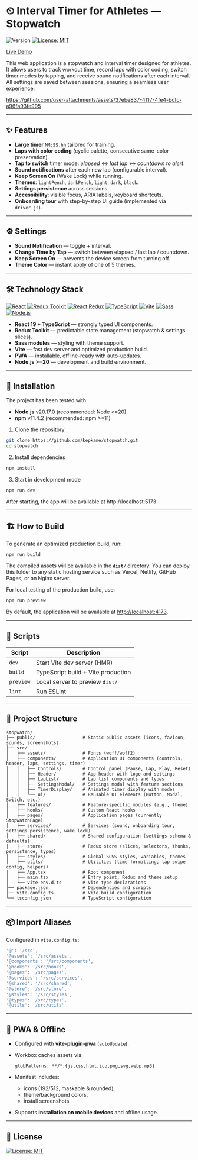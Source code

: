 # ⏲ Interval Timer for Athletes — Stopwatch

![Version](https://img.shields.io/badge/version-1.0.0-blue.svg?style=flat) [![License: MIT](https://img.shields.io/badge/License-MIT-yellow.svg?style=flat)](./LICENSE)

<a href="https://stopwatch-laps.vercel.app/" target="_blank" rel="noopener noreferrer">Live Demo</a>

This web application is a stopwatch and interval timer designed for athletes.
It allows users to track workout time, record laps with color coding, switch timer modes by tapping, and receive sound notifications after each interval.
All settings are saved between sessions, ensuring a seamless user experience.

https://github.com/user-attachments/assets/37ebe837-4117-4fe4-bcfc-a96fa93fe995

---

## ✨ Features

- **Large timer** `MM:SS.hh` tailored for training.
- **Laps with color coding** (cyclic palette, consecutive same-color preservation).
- **Tap to switch** timer mode: _elapsed_ ↔ _last lap_ ↔ _countdown to alert_.
- **Sound notifications** after each new lap (configurable interval).
- **Keep Screen On** (Wake Lock) while running.
- **Themes**: `lightPench`, `darkPench`, `light`, `dark`, `black`.
- **Settings persistence** across sessions.
- **Accessibility**: visible focus, ARIA labels, keyboard shortcuts.
- **Onboarding tour** with step-by-step UI guide (implemented via `driver.js`).

---

## ⚙ Settings

- **Sound Notification** — toggle + interval.
- **Change Time by Tap** — switch between elapsed / last lap / countdown.
- **Keep Screen On** — prevents the device screen from turning off.
- **Theme Color** — instant apply of one of 5 themes.

---

## 🛠 Technology Stack

[![React](https://img.shields.io/npm/v/react?label=React&logo=react&logoColor=white&color=61DAFB&style=flat)](https://www.npmjs.com/package/react) [![Redux Toolkit](https://img.shields.io/npm/v/%40reduxjs%2Ftoolkit?label=Redux%20Toolkit&logo=redux&logoColor=white&color=764ABC&style=flat)](https://www.npmjs.com/package/@reduxjs/toolkit) [![React Redux](https://img.shields.io/npm/v/react-redux?label=React%20Redux&logo=redux&logoColor=white&color=764ABC&style=flat)](https://www.npmjs.com/package/react-redux) [![TypeScript](https://img.shields.io/npm/v/typescript?label=TypeScript&logo=typescript&logoColor=white&color=3178C6&style=flat)](https://www.npmjs.com/package/typescript) [![Vite](https://img.shields.io/npm/v/vite?label=Vite&logo=vite&logoColor=white&color=646CFF&style=flat)](https://www.npmjs.com/package/vite) [![Sass](https://img.shields.io/npm/v/sass?label=Sass&logo=sass&logoColor=white&color=CC6699&style=flat)](https://www.npmjs.com/package/sass) [![Node.js](https://img.shields.io/badge/Node.js-%3E%3D20-339933?logo=node.js&logoColor=white&style=flat)](https://nodejs.org/)

- **React 19 + TypeScript** — strongly typed UI components.
- **Redux Toolkit** — predictable state management (stopwatch & settings slices).
- **Sass modules** — styling with theme support.
- **Vite** — fast dev server and optimized production build.
- **PWA** — installable, offline-ready with auto-updates.
- **Node.js >=20** — development and build environment.

---

## 🚀 Installation

The project has been tested with:

- **Node.js** v20.17.0 (recommended: Node >=20)
- **npm** v11.4.2 (recommended: npm >=11)

1. Clone the repository

```bash
git clone https://github.com/kepkame/stopwatch.git
cd stopwatch
```

2. Install dependencies

```bash
npm install
```

3. Start in development mode

```bash
npm run dev
```

After starting, the app will be available at http://localhost:5173

---

## 🏗 How to Build

To generate an optimized production build, run:

```bash
npm run build
```

The compiled assets will be available in the **`dist/`** directory.
You can deploy this folder to any static hosting service such as Vercel, Netlify, GitHub Pages, or an Nginx server.

For local testing of the production build, use:

```bash
npm run preview
```

By default, the application will be available at [http://localhost:4173](http://localhost:4173).

---

## 📝 Scripts

| Script    | Description                        |
| --------- | ---------------------------------- |
| `dev`     | Start Vite dev server (HMR)        |
| `build`   | TypeScript build + Vite production |
| `preview` | Local server to preview `dist/`    |
| `lint`    | Run ESLint                         |

---

## 📂 Project Structure

```shell
stopwatch/
├── public/                  # Static public assets (icons, favicon, sounds, screenshots)
├── src/
│   ├── assets/              # Fonts (woff/woff2)
│   ├── components/          # Application UI components (controls, header, laps, settings, timer)
│   │   ├── Controls/        # Control panel (Pause, Lap, Play, Reset)
│   │   ├── Header/          # App header with logo and settings
│   │   ├── LapList/         # Lap list components and types
│   │   ├── SettingsModal/   # Settings modal with feature sections
│   │   ├── TimerDisplay/    # Animated timer display with modes
│   │   └── ui/              # Reusable UI elements (Button, Modal, Switch, etc.)
│   ├── features/            # Feature-specific modules (e.g., theme)
│   ├── hooks/               # Custom React hooks
│   ├── pages/               # Application pages (currently StopwatchPage)
│   ├── services/            # Services (sound, onboarding tour, settings persistence, wake lock)
│   ├── shared/              # Shared configuration (settings schema & defaults)
│   ├── store/               # Redux store (slices, selectors, thunks, persistence, types)
│   ├── styles/              # Global SCSS styles, variables, themes
│   ├── utils/               # Utilities (time formatting, lap swipe config, helpers)
│   ├── App.tsx              # Root component
│   ├── main.tsx             # Entry point, Redux and theme setup
│   └── vite-env.d.ts        # Vite type declarations
├── package.json             # Dependencies and scripts
├── vite.config.ts           # Vite build configuration
└── tsconfig.json            # TypeScript configuration
```

---

## 📦 Import Aliases

Configured in `vite.config.ts`:

```ts
'@': '/src',
'@assets': '/src/assets',
'@components': '/src/components',
'@hooks': '/src/hooks',
'@pages': '/src/pages',
'@services': '/src/services',
'@shared': '/src/shared',
'@store': '/src/store',
'@styles': '/src/styles',
'@types': '/src/types',
'@utils': '/src/utils'
```

---

## 📱 PWA & Offline

- Configured with **vite-plugin-pwa** (`autoUpdate`).
- Workbox caches assets via:

  ```
  globPatterns: **/*.{js,css,html,ico,png,svg,webp,mp3}
  ```

- Manifest includes:

  - icons (192/512, maskable & rounded),
  - theme/background colors,
  - install screenshots.

- Supports **installation on mobile devices** and offline usage.

---

## 📄 License

[![License: MIT](https://img.shields.io/badge/License-MIT-blue.svg?style=flat)](./LICENSE)
